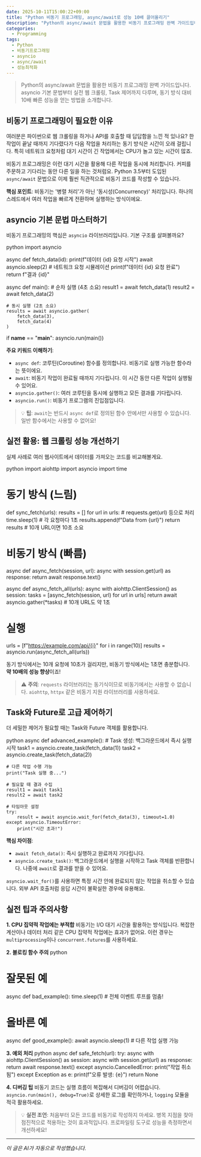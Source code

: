 ```yaml
---
date: 2025-10-11T15:00:22+09:00
title: "Python 비동기 프로그래밍, async/await로 성능 10배 끌어올리기"
description: "Python의 async/await 문법을 활용한 비동기 프로그래밍 완벽 가이드입니다. asyncio 기본 문법부터 실전 웹 크롤링, Task 제어까지 다루며, 동기 방식 대비 10배 빠른 성능을 얻는 방법을 소개합니다."
categories:
  - Programming
tags:
  - Python
  - 비동기프로그래밍
  - asyncio
  - async/await
  - 성능최적화
---
```


> Python의 async/await 문법을 활용한 비동기 프로그래밍 완벽 가이드입니다. asyncio 기본 문법부터 실전 웹 크롤링, Task 제어까지 다루며, 동기 방식 대비 10배 빠른 성능을 얻는 방법을 소개합니다.



<!-- more -->

## 비동기 프로그래밍이 필요한 이유

여러분은 파이썬으로 웹 크롤링을 하거나 API를 호출할 때 답답함을 느낀 적 있나요? 한 작업이 끝날 때까지 기다렸다가 다음 작업을 처리하는 동기 방식은 시간이 오래 걸립니다. 특히 네트워크 요청처럼 대기 시간이 긴 작업에서는 CPU가 놀고 있는 시간이 많죠.

비동기 프로그래밍은 이런 대기 시간을 활용해 다른 작업을 동시에 처리합니다. 커피를 주문하고 기다리는 동안 다른 일을 하는 것처럼요. Python 3.5부터 도입된 `async/await` 문법으로 이제 훨씬 직관적으로 비동기 코드를 작성할 수 있습니다.

**핵심 포인트**: 비동기는 '병렬 처리'가 아닌 '동시성(Concurrency)' 처리입니다. 하나의 스레드에서 여러 작업을 빠르게 전환하며 실행하는 방식이에요.

## asyncio 기본 문법 마스터하기

비동기 프로그래밍의 핵심은 `asyncio` 라이브러리입니다. 기본 구조를 살펴볼까요?

python
import asyncio

async def fetch_data(id):
    print(f"데이터 {id} 요청 시작")
    await asyncio.sleep(2)  # 네트워크 요청 시뮬레이션
    print(f"데이터 {id} 요청 완료")
    return f"결과 {id}"

async def main():
    # 순차 실행 (4초 소요)
    result1 = await fetch_data(1)
    result2 = await fetch_data(2)
    
    # 동시 실행 (2초 소요)
    results = await asyncio.gather(
        fetch_data(3),
        fetch_data(4)
    )

if __name__ == "__main__":
    asyncio.run(main())


**주요 키워드 이해하기**:
- `async def`: 코루틴(Coroutine) 함수를 정의합니다. 비동기로 실행 가능한 함수라는 뜻이에요.
- `await`: 비동기 작업이 완료될 때까지 기다립니다. 이 시간 동안 다른 작업이 실행될 수 있어요.
- `asyncio.gather()`: 여러 코루틴을 동시에 실행하고 모든 결과를 기다립니다.
- `asyncio.run()`: 비동기 프로그램의 진입점입니다.

> 💡 **팁**: `await`는 반드시 `async def`로 정의된 함수 안에서만 사용할 수 있습니다. 일반 함수에서는 사용할 수 없어요!

## 실전 활용: 웹 크롤링 성능 개선하기

실제 사례로 여러 웹사이트에서 데이터를 가져오는 코드를 비교해볼게요.

python
import aiohttp
import asyncio
import time

# 동기 방식 (느림)
def sync_fetch(urls):
    results = []
    for url in urls:
        # requests.get(url) 등으로 처리
        time.sleep(1)  # 각 요청마다 1초
        results.append(f"Data from {url}")
    return results  # 10개 URL이면 10초 소요

# 비동기 방식 (빠름)
async def async_fetch(session, url):
    async with session.get(url) as response:
        return await response.text()

async def async_fetch_all(urls):
    async with aiohttp.ClientSession() as session:
        tasks = [async_fetch(session, url) for url in urls]
        return await asyncio.gather(*tasks)  # 10개 URL도 약 1초

# 실행
urls = [f"https://example.com/api/{i}" for i in range(10)]
results = asyncio.run(async_fetch_all(urls))


동기 방식에서는 10개 요청에 10초가 걸리지만, 비동기 방식에서는 1초면 충분합니다. **약 10배의 성능 향상**이죠!

> ⚠️ **주의**: `requests` 라이브러리는 동기식이므로 비동기에서는 사용할 수 없습니다. `aiohttp`, `httpx` 같은 비동기 지원 라이브러리를 사용하세요.

## Task와 Future로 고급 제어하기

더 세밀한 제어가 필요할 때는 Task와 Future 객체를 활용합니다.

python
async def advanced_example():
    # Task 생성: 백그라운드에서 즉시 실행 시작
    task1 = asyncio.create_task(fetch_data(1))
    task2 = asyncio.create_task(fetch_data(2))
    
    # 다른 작업 수행 가능
    print("Task 실행 중...")
    
    # 필요할 때 결과 수집
    result1 = await task1
    result2 = await task2
    
    # 타임아웃 설정
    try:
        result = await asyncio.wait_for(fetch_data(3), timeout=1.0)
    except asyncio.TimeoutError:
        print("시간 초과!")


**핵심 차이점**:
- `await fetch_data()`: 즉시 실행하고 완료까지 기다립니다.
- `asyncio.create_task()`: 백그라운드에서 실행을 시작하고 Task 객체를 반환합니다. 나중에 `await`로 결과를 받을 수 있어요.

`asyncio.wait_for()`를 사용하면 특정 시간 안에 완료되지 않는 작업을 취소할 수 있습니다. 외부 API 호출처럼 응답 시간이 불확실한 경우에 유용해요.

## 실전 팁과 주의사항

**1. CPU 집약적 작업에는 부적합**
비동기는 I/O 대기 시간을 활용하는 방식입니다. 복잡한 계산이나 데이터 처리 같은 CPU 집약적 작업에는 효과가 없어요. 이런 경우는 `multiprocessing`이나 `concurrent.futures`를 사용하세요.

**2. 블로킹 함수 주의**
python
# 잘못된 예
async def bad_example():
    time.sleep(1)  # 전체 이벤트 루프를 멈춤!
    
# 올바른 예
async def good_example():
    await asyncio.sleep(1)  # 다른 작업 실행 가능


**3. 예외 처리**
python
async def safe_fetch(url):
    try:
        async with aiohttp.ClientSession() as session:
            async with session.get(url) as response:
                return await response.text()
    except asyncio.CancelledError:
        print("작업 취소됨")
    except Exception as e:
        print(f"오류 발생: {e}")
        return None


**4. 디버깅 팁**
비동기 코드는 실행 흐름이 복잡해서 디버깅이 어렵습니다. `asyncio.run(main(), debug=True)`로 상세한 로그를 확인하거나, `logging` 모듈을 적극 활용하세요.

> 💡 **실전 조언**: 처음부터 모든 코드를 비동기로 작성하지 마세요. 병목 지점을 찾아 점진적으로 적용하는 것이 효과적입니다. 프로파일링 도구로 성능을 측정하면서 개선하세요!

---

*이 글은 AI가 자동으로 작성했습니다.*
